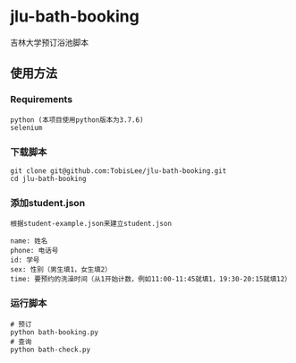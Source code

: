 # jlu-bath-booking

吉林大学预订浴池脚本

## 使用方法

### Requirements

```
python (本项目使用python版本为3.7.6)
selenium
```

### 下载脚本

```
git clone git@github.com:TobisLee/jlu-bath-booking.git
cd jlu-bath-booking
```

### 添加student.json

```
根据student-example.json来建立student.json

name: 姓名
phone: 电话号
id: 学号
sex: 性别（男生填1，女生填2）
time: 要预约的洗澡时间（从1开始计数，例如11:00-11:45就填1，19:30-20:15就填12）
```

### 运行脚本

```
# 预订
python bath-booking.py
# 查询
python bath-check.py
```

